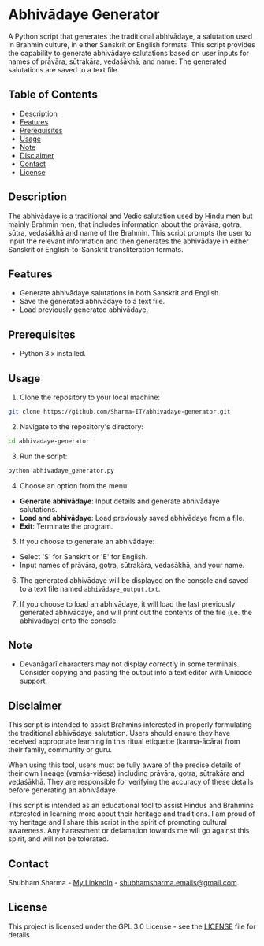 # Abhivādaye Generator

A Python script that generates the traditional abhivādaye, a salutation used in Brahmin culture, in either Sanskrit or English formats. This script provides the capability to generate abhivādaye salutations based on user inputs for names of prāvāra, sūtrakāra, vedaśākhā, and name. The generated salutations are saved to a text file.

## Table of Contents

- [Description](#description)
- [Features](#features)
- [Prerequisites](#prerequisites)
- [Usage](#usage)
- [Note](#note)
- [Disclaimer](#disclaimer)
- [Contact](#contact)
- [License](#license)

## Description

The abhivādaye is a traditional and Vedic salutation used by Hindu men but mainly Brahmin men, that includes information about the prāvāra, gotra, sūtra, vedaśākhā and name of the Brahmin. This script prompts the user to input the relevant information and then generates the abhivādaye in either Sanskrit or English-to-Sanskrit transliteration formats.

## Features

- Generate abhivādaye salutations in both Sanskrit and English.
- Save the generated abhivādaye to a text file.
- Load previously generated abhivādaye.

## Prerequisites

- Python 3.x installed.

## Usage

1. Clone the repository to your local machine:

```sh
git clone https://github.com/Sharma-IT/abhivadaye-generator.git
```

2. Navigate to the repository's directory:

```sh
cd abhivadaye-generator
```

3. Run the script:

```sh
python abhivadaye_generator.py
```

4. Choose an option from the menu:

- **Generate abhivādaye**: Input details and generate abhivādaye salutations.
- **Load and abhivādaye**: Load previously saved abhivādaye from a file.
- **Exit**: Terminate the program.

5. If you choose to generate an abhivādaye:
   
- Select 'S' for Sanskrit or 'E' for English.
- Input names of prāvāra, gotra, sūtrakāra, vedaśākhā, and your name.

6. The generated abhivādaye will be displayed on the console and saved to a text file named `abhivādaye_output.txt`.

7. If you choose to load an abhivādaye, it will load the last previously generated abhivādaye, and will print out the contents of the file (i.e. the abhivādaye) onto the console.

## Note

- Devanāgarī characters may not display correctly in some terminals. Consider copying and pasting the output into a text editor with Unicode support.

## Disclaimer

This script is intended to assist Brahmins interested in properly formulating the traditional abhivādaye salutation. Users should ensure they have received appropriate learning in this ritual etiquette (karma-ācāra) from their family, community or guru.

When using this tool, users must be fully aware of the precise details of their own lineage (vamśa-viśeṣa) including prāvāra, gotra, sūtrakāra and vedaśākhā. They are responsible for verifying the accuracy of these details before generating an abhivādaye.

This script is intended as an educational tool to assist Hindus and Brahmins interested in learning more about their heritage and traditions. I am proud of my heritage and I share this script in the spirit of promoting cultural awareness. Any harassment or defamation towards me will go against this spirit, and will not be tolerated.

## Contact

Shubham Sharma - [My LinkedIn](https://www.linkedin.com/in/sharma-it/) - shubhamsharma.emails@gmail.com.

## License

This project is licensed under the GPL 3.0 License - see the [LICENSE](LICENSE) file for details.
